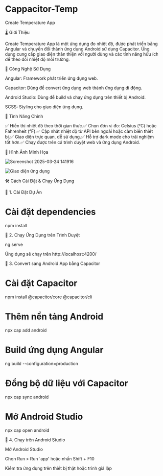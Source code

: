 # Cappacitor-Temp
Create Temperature App

🌡️ Giới Thiệu

Create Temperature App là một ứng dụng đo nhiệt độ, được phát triển bằng Angular và chuyển đổi thành ứng dụng Android sử dụng Capacitor. Ứng dụng cung cấp giao diện thân thiện với người dùng và các tính năng hữu ích để theo dõi nhiệt độ môi trường.

🚀 Công Nghệ Sử Dụng

Angular: Framework phát triển ứng dụng web.

Capacitor: Dùng để convert ứng dụng web thành ứng dụng di động.

Android Studio: Dùng để build và chạy ứng dụng trên thiết bị Android.

SCSS: Styling cho giao diện ứng dụng.

🎯 Tính Năng Chính

✅ Hiển thị nhiệt độ theo thời gian thực.✅ Chọn đơn vị đo: Celsius (°C) hoặc Fahrenheit (°F).✅ Cập nhật nhiệt độ từ API bên ngoài hoặc cảm biến thiết bị.✅ Giao diện trực quan, dễ sử dụng.✅ Hỗ trợ dark mode cho trải nghiệm tốt hơn.✅ Chạy được trên cả trình duyệt web và ứng dụng Android.

📸 Hình Ảnh Minh Họa

![Screenshot 2025-03-24 141916](https://github.com/user-attachments/assets/e3d87b21-3b7c-4ed2-9775-ad40ad13e317)

![Giao diện ứng dụng](src/assets/imgs/Image-Capa-Temp.png)

🛠️ Cách Cài Đặt & Chạy Ứng Dụng

🔹 1. Cài Đặt Dự Án


# Cài đặt dependencies
npm install

🔹 2. Chạy Ứng Dụng trên Trình Duyệt

ng serve

Ứng dụng sẽ chạy trên http://localhost:4200/

🔹 3. Convert sang Android App bằng Capacitor

# Cài đặt Capacitor
npm install @capacitor/core @capacitor/cli

# Thêm nền tảng Android
npx cap add android

# Build ứng dụng Angular
ng build --configuration=production

# Đồng bộ dữ liệu với Capacitor
npx cap sync android

# Mở Android Studio
npx cap open android

🔹 4. Chạy trên Android Studio

Mở Android Studio

Chọn Run > Run 'app' hoặc nhấn Shift + F10

Kiểm tra ứng dụng trên thiết bị thật hoặc trình giả lập

